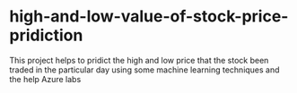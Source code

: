 # high-and-low-value-of-stock-price-pridiction
This project helps to pridict the high and low price that the stock been traded in the particular day using some machine learning techniques and the help Azure labs 
